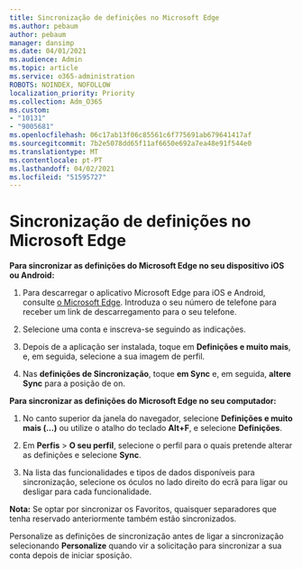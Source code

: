 ```yaml
---
title: Sincronização de definições no Microsoft Edge
ms.author: pebaum
author: pebaum
manager: dansimp
ms.date: 04/01/2021
ms.audience: Admin
ms.topic: article
ms.service: o365-administration
ROBOTS: NOINDEX, NOFOLLOW
localization_priority: Priority
ms.collection: Adm_O365
ms.custom:
- "10131"
- "9005681"
ms.openlocfilehash: 06c17ab13f06c85561c6f775691ab679641417af
ms.sourcegitcommit: 7b2e5078dd65f11af6650e692a7ea48e91f544e0
ms.translationtype: MT
ms.contentlocale: pt-PT
ms.lasthandoff: 04/02/2021
ms.locfileid: "51595727"
---
```

# <a name="sync-settings-in-microsoft-edge"></a>Sincronização de definições no Microsoft Edge

**Para sincronizar as definições do Microsoft Edge no seu dispositivo iOS ou Android:**

1. Para descarregar o aplicativo Microsoft Edge para iOS e Android, consulte [o Microsoft Edge](https://www.microsoft.com/edge?ocid=SMC-IA-4534424). Introduza o seu número de telefone para receber um link de descarregamento para o seu telefone.

1. Selecione uma conta e inscreva-se seguindo as indicações.

1. Depois de a aplicação ser instalada, toque em **Definições e muito mais**, e, em seguida, selecione a sua imagem de perfil.

1. Nas **definições de Sincronização**, toque **em Sync** e, em seguida, **altere Sync** para a posição de on. 

**Para sincronizar as definições do Microsoft Edge no seu computador:**

1. No canto superior da janela do navegador, selecione **Definições e muito mais (...)** ou utilize o atalho do teclado **Alt+F**, e selecione **Definições**.

1. Em **Perfis**  >  **O seu perfil**, selecione o perfil para o quais pretende alterar as definições e selecione **Sync**.

1. Na lista das funcionalidades e tipos de dados disponíveis para sincronização, selecione os óculos no lado direito do ecrã para ligar ou desligar para cada funcionalidade.

**Nota:** Se optar por sincronizar os Favoritos, quaisquer separadores que tenha reservado anteriormente também estão sincronizados.

Personalize as definições de sincronização antes de ligar a sincronização selecionando **Personalize** quando vir a solicitação para sincronizar a sua conta depois de iniciar sposição.